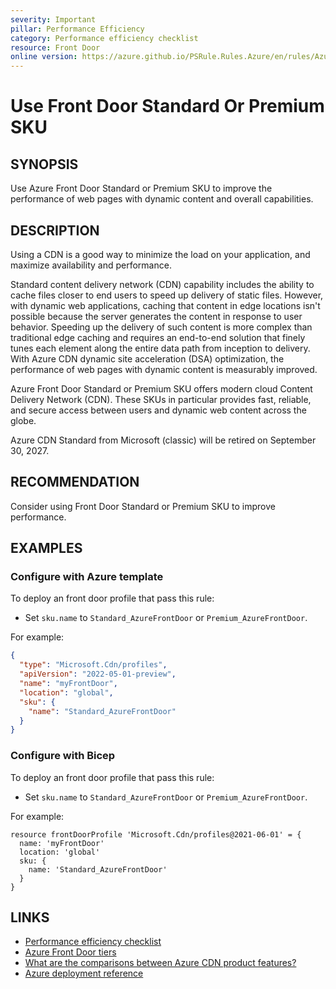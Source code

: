 ```yaml
---
severity: Important
pillar: Performance Efficiency
category: Performance efficiency checklist
resource: Front Door
online version: https://azure.github.io/PSRule.Rules.Azure/en/rules/Azure.CDN.UseFrontDoor/
---
```


# Use Front Door Standard Or Premium SKU

## SYNOPSIS

Use Azure Front Door Standard or Premium SKU to improve the performance of web pages with dynamic content and overall capabilities.

## DESCRIPTION

Using a CDN is a good way to minimize the load on your application, and maximize availability and performance.

Standard content delivery network (CDN) capability includes the ability to cache files closer to end users to speed up delivery of static files.
However, with dynamic web applications, caching that content in edge locations isn't possible because the server generates the content in response to user behavior.
Speeding up the delivery of such content is more complex than traditional edge caching and requires an end-to-end solution that finely tunes each element along the entire data path from inception to delivery.
With Azure CDN dynamic site acceleration (DSA) optimization, the performance of web pages with dynamic content is measurably improved.

Azure Front Door Standard or Premium SKU offers modern cloud Content Delivery Network (CDN).
These SKUs in particular provides fast, reliable, and secure access between users and dynamic web content across the globe.

Azure CDN Standard from Microsoft (classic) will be retired on September 30, 2027.

## RECOMMENDATION

Consider using Front Door Standard or Premium SKU to improve performance.

## EXAMPLES

### Configure with Azure template

To deploy an front door profile that pass this rule:

- Set `sku.name` to `Standard_AzureFrontDoor` or `Premium_AzureFrontDoor`.

For example:

```json
{
  "type": "Microsoft.Cdn/profiles",
  "apiVersion": "2022-05-01-preview",
  "name": "myFrontDoor",
  "location": "global",
  "sku": {
    "name": "Standard_AzureFrontDoor"
  }
}
```

### Configure with Bicep

To deploy an front door profile that pass this rule:

- Set `sku.name` to `Standard_AzureFrontDoor` or `Premium_AzureFrontDoor`.

For example:

```bicep
resource frontDoorProfile 'Microsoft.Cdn/profiles@2021-06-01' = {
  name: 'myFrontDoor'
  location: 'global'
  sku: {
    name: 'Standard_AzureFrontDoor'
  }
}
```

## LINKS

- [Performance efficiency checklist](https://learn.microsoft.com/azure/architecture/framework/scalability/performance-efficiency)
- [Azure Front Door tiers](https://learn.microsoft.com/azure/frontdoor/standard-premium/tier-comparison)
- [What are the comparisons between Azure CDN product features?](https://learn.microsoft.com/azure/cdn/cdn-features)
- [Azure deployment reference](https://learn.microsoft.com/azure/templates/microsoft.cdn/profiles)
